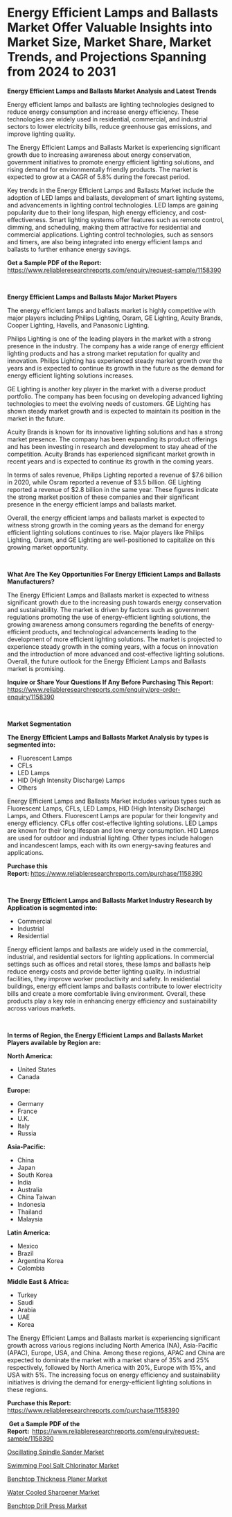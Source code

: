 <p><h1>Energy Efficient Lamps and Ballasts Market Offer Valuable Insights into Market Size, Market Share, Market Trends, and Projections Spanning from 2024 to 2031</h1></p><p><strong>Energy Efficient Lamps and Ballasts Market Analysis and Latest Trends</strong></p>
<p><p>Energy efficient lamps and ballasts are lighting technologies designed to reduce energy consumption and increase energy efficiency. These technologies are widely used in residential, commercial, and industrial sectors to lower electricity bills, reduce greenhouse gas emissions, and improve lighting quality.</p><p>The Energy Efficient Lamps and Ballasts Market is experiencing significant growth due to increasing awareness about energy conservation, government initiatives to promote energy efficient lighting solutions, and rising demand for environmentally friendly products. The market is expected to grow at a CAGR of 5.8% during the forecast period.</p><p>Key trends in the Energy Efficient Lamps and Ballasts Market include the adoption of LED lamps and ballasts, development of smart lighting systems, and advancements in lighting control technologies. LED lamps are gaining popularity due to their long lifespan, high energy efficiency, and cost-effectiveness. Smart lighting systems offer features such as remote control, dimming, and scheduling, making them attractive for residential and commercial applications. Lighting control technologies, such as sensors and timers, are also being integrated into energy efficient lamps and ballasts to further enhance energy savings.</p></p>
<p><strong>Get a Sample PDF of the Report:&nbsp;</strong> <a href="https://www.reliableresearchreports.com/enquiry/request-sample/1158390">https://www.reliableresearchreports.com/enquiry/request-sample/1158390</a></p>
<p>&nbsp;</p>
<p><strong>Energy Efficient Lamps and Ballasts Major Market Players</strong></p>
<p><p>The energy efficient lamps and ballasts market is highly competitive with major players including Philips Lighting, Osram, GE Lighting, Acuity Brands, Cooper Lighting, Havells, and Panasonic Lighting. </p><p>Philips Lighting is one of the leading players in the market with a strong presence in the industry. The company has a wide range of energy efficient lighting products and has a strong market reputation for quality and innovation. Philips Lighting has experienced steady market growth over the years and is expected to continue its growth in the future as the demand for energy efficient lighting solutions increases.</p><p>GE Lighting is another key player in the market with a diverse product portfolio. The company has been focusing on developing advanced lighting technologies to meet the evolving needs of customers. GE Lighting has shown steady market growth and is expected to maintain its position in the market in the future.</p><p>Acuity Brands is known for its innovative lighting solutions and has a strong market presence. The company has been expanding its product offerings and has been investing in research and development to stay ahead of the competition. Acuity Brands has experienced significant market growth in recent years and is expected to continue its growth in the coming years.</p><p>In terms of sales revenue, Philips Lighting reported a revenue of $7.6 billion in 2020, while Osram reported a revenue of $3.5 billion. GE Lighting reported a revenue of $2.8 billion in the same year. These figures indicate the strong market position of these companies and their significant presence in the energy efficient lamps and ballasts market. </p><p>Overall, the energy efficient lamps and ballasts market is expected to witness strong growth in the coming years as the demand for energy efficient lighting solutions continues to rise. Major players like Philips Lighting, Osram, and GE Lighting are well-positioned to capitalize on this growing market opportunity.</p></p>
<p>&nbsp;</p>
<p><strong>What Are The Key Opportunities For Energy Efficient Lamps and Ballasts Manufacturers?</strong></p>
<p><p>The Energy Efficient Lamps and Ballasts market is expected to witness significant growth due to the increasing push towards energy conservation and sustainability. The market is driven by factors such as government regulations promoting the use of energy-efficient lighting solutions, the growing awareness among consumers regarding the benefits of energy-efficient products, and technological advancements leading to the development of more efficient lighting solutions. The market is projected to experience steady growth in the coming years, with a focus on innovation and the introduction of more advanced and cost-effective lighting solutions. Overall, the future outlook for the Energy Efficient Lamps and Ballasts market is promising.</p></p>
<p><strong>Inquire or Share Your Questions If Any Before Purchasing This Report:</strong> <a href="https://www.reliableresearchreports.com/enquiry/pre-order-enquiry/1158390">https://www.reliableresearchreports.com/enquiry/pre-order-enquiry/1158390</a></p>
<p>&nbsp;</p>
<p><strong>Market Segmentation</strong></p>
<p><strong>The Energy Efficient Lamps and Ballasts Market Analysis by types is segmented into:</strong></p>
<p><ul><li>Fluorescent Lamps</li><li>CFLs</li><li>LED Lamps</li><li>HID (High Intensity Discharge) Lamps</li><li>Others</li></ul></p>
<p><p>Energy Efficient Lamps and Ballasts Market includes various types such as Fluorescent Lamps, CFLs, LED Lamps, HID (High Intensity Discharge) Lamps, and Others. Fluorescent Lamps are popular for their longevity and energy efficiency. CFLs offer cost-effective lighting solutions. LED Lamps are known for their long lifespan and low energy consumption. HID Lamps are used for outdoor and industrial lighting. Other types include halogen and incandescent lamps, each with its own energy-saving features and applications.</p></p>
<p><strong>Purchase this Report:&nbsp;</strong><a href="https://www.reliableresearchreports.com/purchase/1158390">https://www.reliableresearchreports.com/purchase/1158390</a></p>
<p>&nbsp;</p>
<p><strong>The Energy Efficient Lamps and Ballasts Market Industry Research by Application is segmented into:</strong></p>
<p><ul><li>Commercial</li><li>Industrial</li><li>Residential</li></ul></p>
<p><p>Energy efficient lamps and ballasts are widely used in the commercial, industrial, and residential sectors for lighting applications. In commercial settings such as offices and retail stores, these lamps and ballasts help reduce energy costs and provide better lighting quality. In industrial facilities, they improve worker productivity and safety. In residential buildings, energy efficient lamps and ballasts contribute to lower electricity bills and create a more comfortable living environment. Overall, these products play a key role in enhancing energy efficiency and sustainability across various markets.</p></p>
<p>&nbsp;</p>
<p><strong>In terms of Region, the Energy Efficient Lamps and Ballasts Market Players available by Region are:</strong></p>
<p>
    <p> <strong> North America: </strong>
        <ul>
            <li>United States</li>
            <li>Canada</li>
        </ul>
        </p> 
    <p> <strong> Europe: </strong>
        <ul>
            <li>Germany</li>
            <li>France</li>
            <li>U.K.</li>
            <li>Italy</li>
            <li>Russia</li>
        </ul>
        </p> 
    <p> <strong> Asia-Pacific: </strong>
        <ul>
            <li>China</li>
            <li>Japan</li>
            <li>South Korea</li>
            <li>India</li>
            <li>Australia</li>
            <li>China Taiwan</li>
            <li>Indonesia</li>
            <li>Thailand</li>
            <li>Malaysia</li>
        </ul>
        </p> 
    <p> <strong> Latin America: </strong>
        <ul>
            <li>Mexico</li>
            <li>Brazil</li>
            <li>Argentina Korea</li>
            <li>Colombia</li>
        </ul>
        </p> 
    <p> <strong> Middle East & Africa: </strong>
        <ul>
            <li>Turkey</li>
            <li>Saudi</li>
            <li>Arabia</li>
            <li>UAE</li>
            <li>Korea</li>
        </ul>
    </p>
    </p>
<p><p>The Energy Efficient Lamps and Ballasts market is experiencing significant growth across various regions including North America (NA), Asia-Pacific (APAC), Europe, USA, and China. Among these regions, APAC and China are expected to dominate the market with a market share of 35% and 25% respectively, followed by North America with 20%, Europe with 15%, and USA with 5%. The increasing focus on energy efficiency and sustainability initiatives is driving the demand for energy-efficient lighting solutions in these regions.</p></p>
<p><strong>Purchase this Report: </strong><a href="https://www.reliableresearchreports.com/purchase/1158390">https://www.reliableresearchreports.com/purchase/1158390</a></p>
<p>&nbsp;<strong>Get a Sample PDF of the Report:&nbsp;&nbsp;</strong><a href="https://www.reliableresearchreports.com/enquiry/request-sample/1158390">https://www.reliableresearchreports.com/enquiry/request-sample/1158390</a></p>
<p><strong></strong></p>
<p><p><a href="https://medium.com/p/7bdba5e6074d/edit">Oscillating Spindle Sander Market</a></p><p><a href="https://medium.com/p/4ce06445c3bd/edit">Swimming Pool Salt Chlorinator Market</a></p><p><a href="https://medium.com/p/375503ce1cc4/edit">Benchtop Thickness Planer Market</a></p><p><a href="https://medium.com/p/1e0d8f74bca9/edit">Water Cooled Sharpener Market</a></p><p><a href="https://medium.com/p/b87a41880249/edit">Benchtop Drill Press Market</a></p></p>